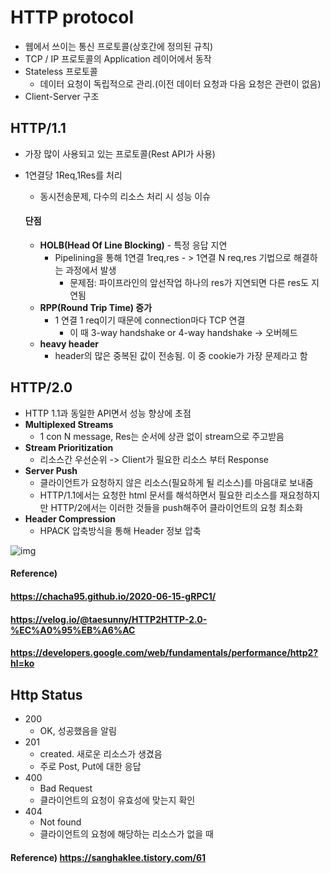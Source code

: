 # HTTP protocol

* 웹에서 쓰이는 통신 프로토콜(상호간에 정의된 규칙)
* TCP / IP 프로토콜의 Application 레이어에서 동작
* Stateless 프로토콜
  * 데이터 요청이 독립적으로 관리.(이전 데이터 요청과 다음 요청은 관련이 없음)
* Client-Server 구조



## HTTP/1.1

* 가장 많이 사용되고 있는 프로토콜(Rest API가 사용)

* 1연결당 1Req,1Res를 처리

  * 동시전송문제, 다수의 리소스 처리 시 성능 이슈

  #### 단점

  * **HOLB(Head Of Line Blocking)** - 특정 응답 지연
    * Pipelining을 통해 1연결 1req,res - > 1연결 N req,res 기법으로 해결하는 과정에서 발생
      * 문제점: 파이프라인의 앞선작업 하나의 res가 지연되면 다른 res도 지연됨
  * **RPP(Round Trip Time) 증가**
    * 1 연결 1 req이기 때문에 connection마다 TCP 연결
      * 이 때 3-way handshake or 4-way handshake -> 오버헤드
  * **heavy header**
    * header의 많은 중복된 값이 전송됨. 이 중 cookie가 가장 문제라고 함



## HTTP/2.0

* HTTP 1.1과 동일한 API면서 성능 향상에 초점
* **Multiplexed Streams**
  * 1 con N message, Res는 순서에 상관 없이 stream으로 주고받음
* **Stream Prioritization**
  * 리소스간 우선순위 -> Client가 필요한 리소스 부터 Response
* **Server Push**
  * 클라이언트가 요청하지 않은 리소스(필요하게 될 리소스)를 마음대로 보내줌
  * HTTP/1.1에서는 요청한 html 문서를 해석하면서 필요한 리소스를 재요청하지만 HTTP/2에서는 이러한 것들을 push해주어 클라이언트의 요청 최소화
* **Header Compression**
  * HPACK 압축방식을 통해 Header 정보 압축



![img](https://user-images.githubusercontent.com/31475037/89241056-d77c9480-d638-11ea-8ef4-7d9d475ac560.png)



#### Reference)

#### https://chacha95.github.io/2020-06-15-gRPC1/

#### https://velog.io/@taesunny/HTTP2HTTP-2.0-%EC%A0%95%EB%A6%AC

#### https://developers.google.com/web/fundamentals/performance/http2?hl=ko



## Http Status

* 200
  * OK, 성공했음을 알림
* 201
  * created. 새로운 리소스가 생겼음
  * 주로 Post, Put에 대한 응답
* 400
  * Bad Request
  * 클라이언트의 요청이 유효성에 맞는지 확인
* 404
  * Not found
  * 클라이언트의 요청에 해당하는 리소스가 없을 때



#### Reference) https://sanghaklee.tistory.com/61